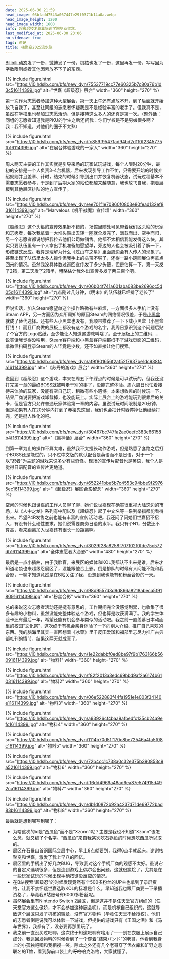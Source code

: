 ```yaml
---
date: 2025-06-30 21:59
head_image: 03bfadd7543a067447e29f0371b14a0a.webp
head_image_height: 1200
head_image_width: 1600
info: 超级忍技术职业培训学院毕业留念。
last_modified_at: 2025-06-30 23:06
no_sidenav: true
tags: 杂记
title: 核聚变2025流水账
---
```

[Bilibili 动态](https://t.bilibili.com/1084255861041266708)发了一份，[微博](https://weibo.com/7199621409/PyXW96v6G)发了一份，[机核](https://www.gcores.com/talks/1110488)也发了一份，这里再发一份，写写因为字数限制或者其他因素放不下了的东西。

{% include figure.html src="https://i0.hdslb.com/bfs/new_dyn/75537719cc77e60325b7c80a76b1d3c516114399.jpg" alt="世嘉《超级忍》展台" width="360" height="270" %}

第一次作为志愿者参加这种大型展会，第一天上午还有点放不开，到了后面就开始放飞自我了，甚至让同组的志愿者怀疑我是不是经验丰富的老手了。但我真不是，虽然在学校里也参加过志愿活动，但是接待这么多人的还真是第一次。（题外话：同组的志愿者知道我是PKU的学生之后还问我：你们学校是不是男娘很多啊？我：我不知道，对他们的圈子不太熟）

{% include figure.html src="https://i0.hdslb.com/bfs/new_dyn/fc859f95471ad94bd2d110f2345775fb16114399.jpg" alt="在展台体验游戏的一家人" width="360" height="270" %}

周末两天主要的工作其实就是引导来场的玩家试玩游戏，每个人限时20分钟，最初的安排是一个人负责3-4台机器，后来发现引导工作不忙，只需要开始的时候介绍规则并且盖章、计时，结束的时候引导到出口并恢复机器状态，试玩过程基本不需要志愿者参与，于是到了后期大家的站位都越来越随意，我也放飞自我，抱着展板到其他展区排队的地方宣传了。

{% include figure.html src="https://i0.hdslb.com/bfs/new_dyn/ee701f1e70860f0803e80fead132ef8316114399.jpg" alt="Marvelous《机甲战魔》宣传墙" width="360" height="270" %}

《超级忍》这个头箍的宣传效果挺不错的，场馆里随处可见带着我们区头箍的玩家和志愿者，每次我拿着一大堆头箍出去转一圈就全发完了，满载而出、空手而归，另一个志愿者都说想把我拉去他们公司做销售。他都不太相信我能发得这么快，其实只要队伍里有一个人拿出手机准备加愿望单，旁边的人也会被吸引着了解一下，形成链式反应。我算是理解为什么《过山车之星》里面周边会有人传人的现象了。甚至出现了队伍里太多人操作但我手上的头箍不够了，还得一路小跑回展位再拿点回来的情况。虽然我没具体数过巡回宣传发了多少头箍，但是估算一下，第一天发了2箱，第二天发了2箱半，粗略估计我外出宣传多发了两三百个吧。

{% include figure.html src="https://i0.hdslb.com/bfs/new_dyn/06b04f741a601aba083be2696cc5d05d16114399.jpg" alt="九点刚过几分钟，《明末》的队伍就已经排了老长了" width="360" height="270" %}

但说实话，加入Steam愿望单这个操作略微有些麻烦，一方面很多人手机上没有Steam APP，另一方面因为众所周知的原因Steam的网络情况很差，于是[小黑盒](https://www.xiaoheihe.cn/home)就成了替代选择。还有些人小黑盒也没有，我顺带推荐了一下下载小黑盒（小黑盒打钱！）而且厂商做的展板上都没有这个游戏的名字，我周日意识到这个问题后贴了个官方的Logo贴纸，至少能让人知道这游戏叫啥了。至于展板上的二维码……说实话我觉得没啥用，Steam客户端和小黑盒客户端都扫不了游戏页面的二维码，拿微信扫码登录Steam的人毕竟是少数，还不如直接让他们搜索。

{% include figure.html src="https://i0.hdslb.com/bfs/new_dyn/af9f801656f2af52f7937be1dc938f4a16114399.jpg" alt="《苏丹的游戏》展台" width="360" height="270" %}

说回到《超级忍》这个游戏，本来在周五下午踩点的时候是可以试玩的，但我还没打完第一章的最终BOSS就被叫走干别的事了，没能完整体验。周六周日也忙着接待来体验的玩家，没能有空自己玩，稍微有些小遗憾。本来想收摊的时候玩一下，结果厂商说要把游戏卸载掉，也没能玩上。实际上展台上的游戏能玩到很靠后的关卡，但是官方只允许普通玩家体验第一章的内容。虽说试玩时间限制是20分钟，但是如果有人在20分钟内打到了赤猿鬼这里，我们也会把计时器停掉让他继续打完，还是挺人性化的吧。

{% include figure.html src="https://i0.hdslb.com/bfs/new_dyn/30467bc747fa2ae0eefc383e66158b4f16114399.jpg" alt="《黑神话》展台" width="360" height="270" %}

到第一章为止的操作不算太难，虽然我不太擅长动作游戏，但是熟悉了套路之后打个BOSS还是能过的。只不过中文版的默认配音是英语而不是日语，对于一个以“忍者”为主题的游戏来说多少有些奇怪。现场的宣传片配音也是英语，我个人是觉得日语配音的宣传片更地道。

{% include figure.html src="https://i0.hdslb.com/bfs/new_dyn/652241bbe5b7c4553c94bbe9f29765ec16114399.jpg" alt="《超级忍》展区合影留念" width="360" height="270" %}

空闲的时候也跟世嘉的工作人员聊了聊，她们说世嘉现在确实很重视大陆这边的市场，从《人中之龙》系列有中配以及《超级忍》起了中文名等一系列举措都能看得出来。希望P4R发售之前也能有丰富的宣传活动吧。我还问了问她们世嘉招不招人，有没有什么硬性要求，她们说需要商务日语的水平。我只有个N1，分数还不算高，看来距离加入世嘉还有很长一段距离啊。

{% include figure.html src="https://i0.hdslb.com/bfs/new_dyn/3029f28a8258f707102f0fde75c572db16114399.jpg" alt="全体志愿者大合影" width="480" height="270" %}

最后是一点小插曲，由于我脸盲，来展区的媒体和KOL我都认不出来是谁，后来才知道老袋也来超级忍展区了，没能跟他合上影。倒是排队的时候有人问能不能和我合影，一聊才知道竟然是在B站关注了我，没想到我也能有和粉丝合影的一天。

{% include figure.html src="https://i0.hdslb.com/bfs/new_dyn/98d9557d3d9d866a8218abeca5f9180916114399.jpg" alt="粉丝合影" width="360" height="270" %}

总的来说这次志愿者活动还是挺有意思的，工作期间完全没感觉到累，也收集了很多有趣的小物料，虽然没能完整体验这个游戏，但也算是收获满满了。我的学生体验卡还有最后一年，希望还能有机会参与类似的活动吧。我之前一直羡慕日本动画里的校园“文化祭”，这次终于有机会亲身体验了一下向别人介绍、推广自己喜欢的东西。我的脑海里其实一直回想着《冰菓》里千反田爱瑠和福部里志尽力推广古典部社刊的情节，结果这两天就成真了。

{% include figure.html src="https://i0.hdslb.com/bfs/new_dyn/1e22dabbf0ed8be97f9b1763166b560916114399.jpg" alt="物料1" width="360" height="270" %}

{% include figure.html src="https://i0.hdslb.com/bfs/new_dyn/f82f2013a3edc69bbd9af2a6174b610316114399.jpg" alt="物料2" width="360" height="270" %}

{% include figure.html src="https://i0.hdslb.com/bfs/new_dyn/06e522883f44fa1951e1e003f34140e116114399.jpg" alt="物料3" width="360" height="270" %}

{% include figure.html src="https://i0.hdslb.com/bfs/new_dyn/a93926cf4baa9afbedfc135cb24a9efc16114399.jpg" alt="物料4" width="360" height="270" %}

{% include figure.html src="https://i0.hdslb.com/bfs/new_dyn/1114b70d51f170c8be72546a4fa5f08c16114399.jpg" alt="物料5" width="360" height="270" %}

{% include figure.html src="https://i0.hdslb.com/bfs/new_dyn/72b4cc1c738a0c32e375b390853c9a5216114399.jpg" alt="物料6" width="360" height="270" %}

{% include figure.html src="https://i0.hdslb.com/bfs/new_dyn/ff6dd4969a48ad6ea87e574915d492ca16114399.jpg" alt="物料7" width="360" height="270" %}

{% include figure.html src="https://i0.hdslb.com/bfs/new_dyn/db1d0872b92a4237d71de69772bad83b16114399.jpg" alt="物料8" width="360" height="270" %}

最后就是想到哪写到哪了：

- 为啥这次的id是“西瓜鱼”而不是“Xzonn”呢？主要是我也不知道“Xzonn”该怎么念，就又编了个名字。“西瓜鱼”来自我某次吃石锅鱼的时候想吃西瓜所以取的。
- 展区在石景山首钢国际会展中心，早上8点就要到，我得6点半就起床。谢谢核聚变和世嘉，激发了我上早八的回忆。
- 展区里的手柄出了好几次BUG，导致我对这个手柄厂商的观感不太好。虽说它的自定义选项很多，但是连到游戏上偶尔会出问题，这就很尴尬了，尤其是在一些玩家试玩的时候出现手柄按键没反应的情况。
- 在B站搜索“超级忍”的时候发现竟然有个500多粉丝的UP主也拿到了录屏资格，让我不禁怀疑世嘉选取KOL的标准是什么。早知道我也跟厂商要一下录播资格了，毕竟我B站账号有6000多粉丝呢。
- 虽然展会里有Nintendo Switch 2展区，但是这并不是任天堂官方组织的（任天堂官方这么傲娇，才不会参加这种展会呢），而是机核自己组织的。这就导致这个展区只发了机核的徽章，没有官方物料（毕竟任天堂不给授权）。他们的志愿者倒是说我可以体验一下游戏，但提供的游戏只有《王国之泪》和《马车世界》，我都有了，没必要再那里玩了。
- 我之前一直没买过吧唧，这次终于知道吧唧有啥用了——别在衣服上展示自己成分。我巡回发物料的时候看到了一个穿着“結束バンド”的老哥，他看到我身上的小孤独吧唧和我相视一笑。除此之外还有几个老哥穿了优衣库和旷野之息联名的T恤，看到胸前口袋上的<del>呀哈哈</del>克洛格，大家就懂了。
